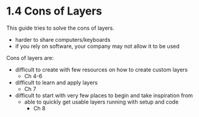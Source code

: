 # 1.4 Cons of Layers

This guide tries to solve the cons of layers.



* harder to share computers/keyboards
* if you rely on software, your company may not allow it to be used

Cons of layers are:

* difficult to create with few resources on how to create custom layers
  * Ch 4-6
* difficult to learn and apply layers
  * Ch 7
* difficult to start with very few places to begin and take inspiration from
  * able to quickly get usable layers running with setup and code
    * Ch 8
